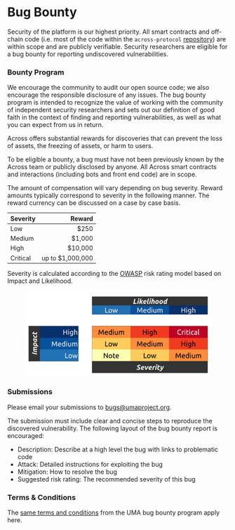 # Bug Bounty

Security of the platform is our highest priority. All smart contracts and off-chain code (i.e. most of the code within the `across-protocol` [repository](https://github.com/across-protocol)) are within scope and are publicly verifiable. Security researchers are eligible for a bug bounty for reporting undiscovered vulnerabilities.

### Bounty Program <a href="#reporting" id="reporting"></a>

We encourage the community to audit our open source code; we also encourage the responsible disclosure of any issues. The bug bounty program is intended to recognize the value of working with the community of independent security researchers and sets out our definition of good faith in the context of finding and reporting vulnerabilities, as well as what you can expect from us in return.

Across offers substantial rewards for discoveries that can prevent the loss of assets, the freezing of assets, or harm to users.

To be eligible a bounty, a bug must have not been previously known by the Across team or publicly disclosed by anyone. All Across smart contracts and interactions (including bots and front end code) are in scope.

The amount of compensation will vary depending on bug severity. Reward amounts typically correspond to severity in the following manner. The reward currency can be discussed on a case by case basis.

| Severity |           Reward |
| -------- | ---------------: |
| Low      |             $250 |
| Medium   |           $1,000 |
| High     |          $10,000 |
| Critical | up to $1,000,000 |

Severity is calculated according to the [OWASP](https://owasp.org/www-project-risk-assessment-framework/) risk rating model based on Impact and Likelihood.

<figure><img src="../.gitbook/assets/image (9).png" alt=""><figcaption></figcaption></figure>

### Submissions <a href="#submissions" id="submissions"></a>

Please email your submissions to [bugs@umaproject.org](mailto:bugs@umaproject.org).

The submission must include clear and concise steps to reproduce the discovered vulnerability. The following layout of the bug bounty report is encouraged:

* Description: Describe at a high level the bug with links to problematic code
* Attack: Detailed instructions for exploiting the bug
* Mitigation: How to resolve the bug
* Suggested risk rating: The recommended severity of this bug

### Terms & Conditions <a href="#terms--conditions" id="terms--conditions"></a>

The [same terms and conditions](https://docs.umaproject.org/resources/audit-and-bug-bounty-programs) from the UMA bug bounty program apply here.
